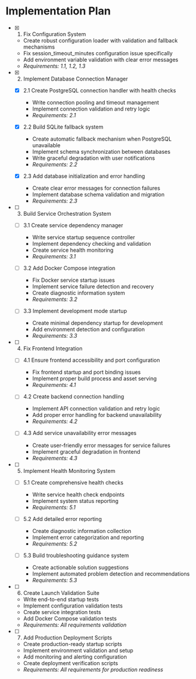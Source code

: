 # Implementation Plan

- [x] 1. Fix Configuration System


  - Create robust configuration loader with validation and fallback mechanisms
  - Fix session_timeout_minutes configuration issue specifically
  - Add environment variable validation with clear error messages
  - _Requirements: 1.1, 1.2, 1.3_

- [x] 2. Implement Database Connection Manager



  - [x] 2.1 Create PostgreSQL connection handler with health checks


    - Write connection pooling and timeout management
    - Implement connection validation and retry logic
    - _Requirements: 2.1_

  - [x] 2.2 Build SQLite fallback system


    - Create automatic fallback mechanism when PostgreSQL unavailable
    - Implement schema synchronization between databases
    - Write graceful degradation with user notifications
    - _Requirements: 2.2_

  - [x] 2.3 Add database initialization and error handling


    - Create clear error messages for connection failures
    - Implement database schema validation and migration
    - _Requirements: 2.3_

- [ ] 3. Build Service Orchestration System
  - [ ] 3.1 Create service dependency manager
    - Write service startup sequence controller
    - Implement dependency checking and validation
    - Create service health monitoring
    - _Requirements: 3.1_

  - [ ] 3.2 Add Docker Compose integration
    - Fix Docker service startup issues
    - Implement service failure detection and recovery
    - Create diagnostic information system
    - _Requirements: 3.2_

  - [ ] 3.3 Implement development mode startup
    - Create minimal dependency startup for development
    - Add environment detection and configuration
    - _Requirements: 3.3_

- [ ] 4. Fix Frontend Integration
  - [ ] 4.1 Ensure frontend accessibility and port configuration
    - Fix frontend startup and port binding issues
    - Implement proper build process and asset serving
    - _Requirements: 4.1_

  - [ ] 4.2 Create backend connection handling
    - Implement API connection validation and retry logic
    - Add proper error handling for backend unavailability
    - _Requirements: 4.2_

  - [ ] 4.3 Add service unavailability error messages
    - Create user-friendly error messages for service failures
    - Implement graceful degradation in frontend
    - _Requirements: 4.3_

- [ ] 5. Implement Health Monitoring System
  - [ ] 5.1 Create comprehensive health checks
    - Write service health check endpoints
    - Implement system status reporting
    - _Requirements: 5.1_

  - [ ] 5.2 Add detailed error reporting
    - Create diagnostic information collection
    - Implement error categorization and reporting
    - _Requirements: 5.2_

  - [ ] 5.3 Build troubleshooting guidance system
    - Create actionable solution suggestions
    - Implement automated problem detection and recommendations
    - _Requirements: 5.3_

- [ ] 6. Create Launch Validation Suite
  - Write end-to-end startup tests
  - Implement configuration validation tests
  - Create service integration tests
  - Add Docker Compose validation tests
  - _Requirements: All requirements validation_

- [ ] 7. Add Production Deployment Scripts
  - Create production-ready startup scripts
  - Implement environment validation and setup
  - Add monitoring and alerting configuration
  - Create deployment verification scripts
  - _Requirements: All requirements for production readiness_